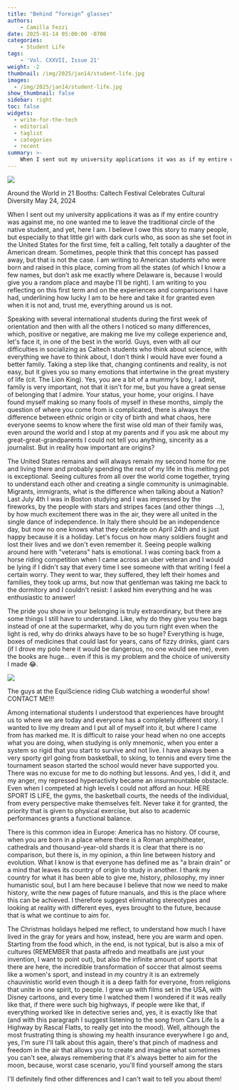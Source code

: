 ```yaml
---
title: "Behind “foreign” glasses"
authors: 
    - Camilla Fezzi
date: 2025-01-14 05:00:00 -0700
categories:
    - Student Life
tags:
    - 'Vol. CXXVII, Issue 21'
weight: -2
thumbnail: /img/2025/jan14/student-life.jpg
images:
  - /img/2025/jan14/student-life.jpg
show_thumbnail: false
sidebar: right
toc: false
widgets:
  - write-for-the-tech
  - editorial
  - taglist
  - categories
  - recent
summary: >-
    When I sent out my university applications it was as if my entire country was against me, no one wanted me to leave the traditional circle of the native student, and yet, here I am. I believe I owe this story to many people, but especially to that little girl with dark curls who, as soon as she set foot in the United States for the first time, felt a calling, felt totally a daughter of the American dream. 
---
```



![](/img/2025/jan14/student-life.jpg)

Around the World in 21 Booths: Caltech Festival Celebrates Cultural Diversity May 24, 2024

When I sent out my university applications it was as if my entire country was against me, no one wanted me to leave the traditional circle of the native student, and yet, here I am. I believe I owe this story to many people, but especially to that little girl with dark curls who, as soon as she set foot in the United States for the first time, felt a calling, felt totally a daughter of the American dream. Sometimes, people think that this concept has passed away, but that is not the case. I am writing to American students who were born and raised in this place, coming from all the states (of which I know a few names, but don’t ask me exactly where Delaware is, because I would give you a random place and maybe I’ll be right). I am writing to you reflecting on this first term and on the experiences and comparisons I have had, underlining how lucky I am to be here and take it for granted even when it is not and, trust me, everything around us is not.

Speaking with several international students during the first week of orientation and then with all the others I noticed so many differences, which, positive or negative, are making me live my college experience and, let's face it, in one of the best in the world. Guys, even with all our difficulties in socializing as Caltech students who think about science, with everything we have to think about, I don't think I would have ever found a better family. Taking a step like that, changing continents and reality, is not easy, but it gives you so many emotions that intertwine in the great mystery of life (cit. The Lion King). Yes, you are a bit of a mummy's boy, I admit, family is very important, not that it isn't for me, but you have a great sense of belonging that I admire. Your status, your home, your origins. I have found myself making so many fools of myself in these months, simply the question of where you come from is complicated, there is always the difference between ethnic origin or city of birth and what chaos, here everyone seems to know where the first wise old man of their family was, even around the world and I stop at my parents and if you ask me about my great-great-grandparents I could not tell you anything, sincerity as a journalist. But in reality how important are origins?

The United States remains and will always remain my second home for me and living there and probably spending the rest of my life in this melting pot is exceptional. Seeing cultures from all over the world come together, trying to understand each other and creating a single community is unimaginable. Migrants, immigrants, what is the difference when talking about a Nation? Last July 4th I was in Boston studying and I was impressed by the fireworks, by the people with stars and stripes faces (and other things ...), by how much excitement there was in the air, they were all united in the single dance of independence. In Italy there should be an independence day, but now no one knows what they celebrate on April 24th and is just happy because it is a holiday. Let's focus on how many soldiers fought and lost their lives and we don't even remember it. Seeing people walking around here with "veterans" hats is emotional. I was coming back from a horse riding competition when I came across an uber veteran and I would be lying if I didn't say that every time I see someone with that writing I feel a certain worry. They went to war, they suffered, they left their homes and families, they took up arms, but now that gentleman was taking me back to the dormitory and I couldn't resist: I asked him everything and he was enthusiastic to answer!

The pride you show in your belonging is truly extraordinary, but there are some things I still have to understand. Like, why do they give you two bags instead of one at the supermarket, why do you turn right even when the light is red, why do drinks always have to be so huge? Everything is huge, boxes of medicines that could last for years, cans of fizzy drinks, giant cars (if I drove my polo here it would be dangerous, no one would see me), even the books are huge... even if this is my problem and the choice of university I made 😂.


![](/img/2025/jan14/student-life-2.jpg)

The guys at the EquiScience riding Club watching a wonderful show! CONTACT ME!!! 

Among international students I understood that experiences have brought us to where we are today and everyone has a completely different story. I wanted to live my dream and I put all of myself into it, but where I came from has marked me. It is difficult to raise your head when no one accepts what you are doing, when studying is only mnemonic, when you enter a system so rigid that you start to survive and not live. I have always been a very sporty girl going from basketball, to skiing, to tennis and every time the tournament season started the school would never have supported you. There was no excuse for me to do nothing but lessons. And yes, I did it, and my anger, my repressed hyperactivity became an insurmountable obstacle. Even when I competed at high levels I could not afford an hour. HERE SPORT IS LIFE, the gyms, the basketball courts, the needs of the individual, from every perspective make themselves felt. Never take it for granted, the priority that is given to physical exercise, but also to academic performances grants a functional balance.

There is this common idea in Europe: America has no history. Of course, when you are born in a place where there is a Roman amphitheater, cathedrals and thousand-year-old shards it is clear that there is no comparison, but there is, in my opinion, a thin line between history and evolution. What I know is that everyone has defined me as "a brain drain" or a mind that leaves its country of origin to study in another. I thank my country for what it has been able to give me, history, philosophy, my inner humanistic soul, but I am here because I believe that now we need to make history, write the new pages of future manuals, and this is the place where this can be achieved. I therefore suggest eliminating stereotypes and looking at reality with different eyes, eyes brought to the future, because that is what we continue to aim for.

The Christmas holidays helped me reflect, to understand how much I have lived in the gray for years and how, instead, here you are warm and open. Starting from the food which, in the end, is not typical, but is also a mix of cultures (REMEMBER that pasta alfredo and meatballs are just your invention, I want to point out), but also the infinite amount of sports that there are here, the incredible transformation of soccer that almost seems like a women's sport, and instead in my country it is an extremely chauvinistic world even though it is a deep faith for everyone, from religions that unite in one spirit, to people. I grew up with films set in the USA, with Disney cartoons, and every time I watched them I wondered if it was really like that, if there were such big highways, if people were like that, if everything worked like in detective series and, yes, it is exactly like that (and with this paragraph I suggest listening to the song from Cars Life Is a Highway by Rascal Flatts, to really get into the mood). Well, although the most frustrating thing is showing my health insurance everywhere I go and, yes, I'm sure I'll talk about this again, there's that pinch of madness and freedom in the air that allows you to create and imagine what sometimes you can't see, always remembering that it's always better to aim for the moon, because, worst case scenario, you'll find yourself among the stars

I'll definitely find other differences and I can't wait to tell you about them!
